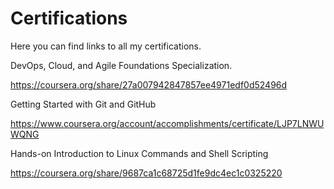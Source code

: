 # Certifications

Here you can find links to all my certifications.

DevOps, Cloud, and Agile Foundations Specialization.

https://coursera.org/share/27a007942847857ee4971edf0d52496d

Getting Started with Git and GitHub

https://www.coursera.org/account/accomplishments/certificate/LJP7LNWUWQNG

Hands-on Introduction to Linux Commands and Shell Scripting

https://coursera.org/share/9687ca1c68725d1fe9dc4ec1c0325220
